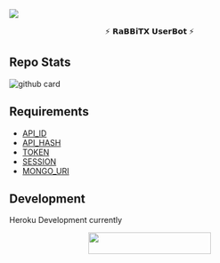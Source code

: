 <img src="https://user-images.githubusercontent.com/73097560/115834477-dbab4500-a447-11eb-908a-139a6edaec5c.gif">

<p align="center">⚡ 𝗥𝗮𝗕𝗕𝗶𝗧𝗫 𝗨𝘀𝗲𝗿𝗕𝗼𝘁 ⚡</p>

## Repo Stats

![github card](https://github-readme-stats.vercel.app/api/pin/?username=Imshivaexe&repo=RaBBiTXBot&theme=dark)


## Requirements 

- [API_ID](https://my.telegram.org)
- [API_HASH](https://my.telegram.org)
- [TOKEN](https://t.me/Botfather)
- [SESSION](https://t.me/Imshivaexe)
- [MONGO_URI](https://mongodb.com)


## Development 

Heroku Development currently

<p align="center"><a href="http://dashboard.heroku.com/new?template=https://github.com/Imshivaexe/RaBBiTXBot"> <img src="https://img.shields.io/badge/Deploy%20On%20Heroku-black?style=for-the-badge&logo=heroku" width="220" height="38.45"/></a></p>
